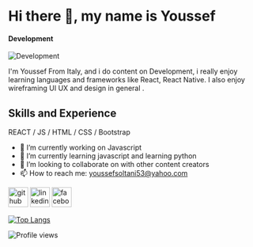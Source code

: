 # Hi there 👋, my name is Youssef 
#### Development
![Development](https://raw.githubusercontent.com/onimur/.github/master/.resources/git-header.svg)

I'm Youssef From Italy, and i do content on Development, i really enjoy 
learning languages and frameworks like React, React Native. I also enjoy wireframing UI UX and design in general .

## Skills and Experience 



REACT / JS / HTML / CSS / Bootstrap

- 🔭 I’m currently working on Javascript  
- 🌱 I’m currently learning javascript and learning python 
- 👯 I’m looking to collaborate on  with other content creators 
- 📫 How to reach me: youssefsoltani53@yahoo.com 


[<img src='https://cdn.jsdelivr.net/npm/simple-icons@3.0.1/icons/github.svg' alt='github' height='40'>](https://github.com/Youssef )  [<img src='https://cdn.jsdelivr.net/npm/simple-icons@3.0.1/icons/linkedin.svg' alt='linkedin' height='40'>](https://www.linkedin.com/in/YoussefSoltani/)  [<img src='https://cdn.jsdelivr.net/npm/simple-icons@3.0.1/icons/facebook.svg' alt='facebook' height='40'>](https://www.facebook.com/YoussefSoltani)  

[![Top Langs](https://github-readme-stats.vercel.app/api/top-langs/?username=Youssef )](https://github.com/anuraghazra/github-readme-stats)

![Profile views](https://gpvc.arturio.dev/Youssef )  
